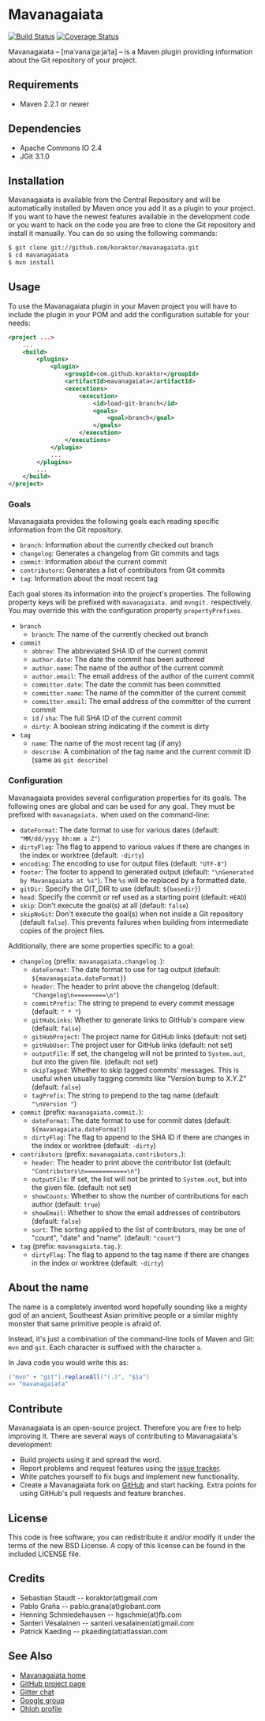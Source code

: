 Mavanagaiata
============

[![Build Status](https://secure.travis-ci.org/koraktor/mavanagaiata.png)](https://travis-ci.org/koraktor/mavanagaiata)
[![Coverage Status](https://coveralls.io/repos/koraktor/mavanagaiata/badge.png?branch=master)](https://coveralls.io/r/koraktor/mavanagaiata?branch=master)

Mavanagaiata – \[maˈvanaˈɡaːjaˈta\] – is a Maven plugin providing information
about the Git repository of your project.

## Requirements

 * Maven 2.2.1 or newer

## Dependencies

 * Apache Commons IO 2.4
 * JGit 3.1.0

## Installation

Mavanagaiata is available from the Central Repository and will be automatically
installed by Maven once you add it as a plugin to your project. If you want to
have the newest features available in the development code or you want to hack
on the code you are free to clone the Git repository and install it manually.
You can do so using the following commands:

```bash
$ git clone git://github.com/koraktor/mavanagaiata.git
$ cd mavanagaiata
$ mvn install
```

## Usage

To use the Mavanagaiata plugin in your Maven project you will have to include
the plugin in your POM and add the configuration suitable for your needs:

```xml
<project ...>
    ...
    <build>
        <plugins>
            <plugin>
                <groupId>com.github.koraktor</groupId>
                <artifactId>mavanagaiata</artifactId>
                <executions>
                    <execution>
                        <id>load-git-branch</id>
                        <goals>
                            <goal>branch</goal>
                        </goals>
                    </execution>
                </executions>
            </plugin>
            ...
        </plugins>
        ...
    </build>
</project>
```

### Goals

Mavanagaiata provides the following goals each reading specific information from
the Git repository.

 * `branch`:       Information about the currently checked out branch
 * `changelog`:    Generates a changelog from Git commits and tags
 * `commit`:       Information about the current commit
 * `contributors`: Generates a list of contributors from Git commits
 * `tag`:          Information about the most recent tag

Each goal stores its information into the project's properties. The following
property keys will be prefixed with `mavanagaiata.` and `mvngit.` respectively.
You may override this with the configuration property `propertyPrefixes`.

 * `branch`
   * `branch`: The name of the currently checked out branch
 * `commit`
   * `abbrev`:          The abbreviated SHA ID of the current commit
   * `author.date`:     The date the commit has been authored
   * `author.name`:     The name of the author of the current commit
   * `author.email`:    The email address of the author of the current commit
   * `committer.date`:  The date the commit has been committed
   * `committer.name`:  The name of the committer of the current commit
   * `committer.email`: The email address of the committer of the current
                        commit
   * `id` / `sha`:      The full SHA ID of the current commit
   * `dirty`:           A boolean string indicating if the commit is dirty
 * `tag`
   * `name`:     The name of the most recent tag (if any)
   * `describe`: A combination of the tag name and the current commit ID
     (same as `git describe`)

### Configuration

Mavanagaiata provides several configuration properties for its goals. The
following ones are global and can be used for any goal. They must be prefixed
with `mavanagaiata.` when used on the command-line:

 * `dateFormat`: The date format to use for various dates (default:
                 `"MM/dd/yyyy hh:mm a Z"`)
 * `dirtyFlag`:  The flag to append to various values if there are changes in
                 the index or worktree (default: `-dirty`)
 * `encoding`:   The encoding to use for output files (default: `"UTF-8"`)
 * `footer`:     The footer to append to generated output (default:
                 `"\nGenerated by Mavanagaiata at %s"`). The `%s` will be
                 replaced by a formatted date.
 * `gitDir`:     Specify the GIT_DIR to use (default: `${basedir}`)
 * `head`:       Specify the commit or ref used as a starting point (default:
                 `HEAD`)
 * `skip`:       Don't execute the goal(s) at all (default: `false`)
 * `skipNoGit`:  Don't execute the goal(s) when not inside a Git repository
                 (default `false`). This prevents failures when building from
                 intermediate copies of the project files.

Additionally, there are some properties specific to a goal:

 * `changelog` (prefix: `mavanagaiata.changelog.`):
   * `dateFormat`:    The date format to use for tag output (default:
                      `${mavanagaiata.dateFormat}`)
   * `header`:        The header to print above the changelog (default:
                      `"Changelog\n=========\n"`)
   * `commitPrefix`:  The string to prepend to every commit message (default:
                      `" * "`)
   * `gitHubLinks`:   Whether to generate links to GitHub's compare view
                      (default: `false`)
   * `gitHubProject`: The project name for GitHub links (default: not set)
   * `gitHubUser`:    The project user for GitHub links (default: not set)
   * `outputFile`:    If set, the changelog will not be printed to
                      `System.out`, but into the given file. (default: not set)
   * `skipTagged`:    Whether to skip tagged commits' messages. This is useful
                      when usually tagging commits like "Version bump to X.Y.Z"
                      (default: `false`)
   * `tagPrefix`:     The string to prepend to the tag name (default:
                      `"\nVersion "`)
 * `commit` (prefix: `mavanagaiata.commit.`):
   * `dateFormat`: The date format to use for commit dates (default:
                   `${mavanagaiata.dateFormat}`)
   * `dirtyFlag`:  The flag to append to the SHA ID if there are changes in the
                   index or worktree (default: `-dirty`)
 * `contributors` (prefix: `mavanagaiata.contributors.`):
   * `header`:     The header to print above the contributor list (default:
                   `"Contributors\n============\n"`)
   * `outputFile`: If set, the list will not be printed to `System.out`, but
                   into the given file. (default: not set)
   * `showCounts`: Whether to show the number of contributions for each author
                   (default: `true`)
   * `showEmail`:  Whether to show the email addresses of contributors
                   (default: `false`)
   * `sort`:       The sorting applied to the list of contributors, may be one
                   of "count", "date" and "name". (default: `"count"`)
 * `tag` (prefix: `mavanagaiata.tag.`):
   * `dirtyFlag`: The flag to append to the tag name if there are changes in
                  the index or worktree (default: `-dirty`)

## About the name

The name is a completely invented word hopefully sounding like a mighty god of
an ancient, Southeast Asian primitive people or a similar mighty monster that
same primitive people is afraid of.

Instead, it's just a combination of the command-line tools of Maven and Git:
`mvn` and `git`. Each character is suffixed with the character `a`.

In Java code you would write this as:

```java
("mvn" + "git").replaceAll("(.)", "$1a")
=> "mavanagaiata"
```

## Contribute

Mavanagaiata is an open-source project. Therefore you are free to help
improving it. There are several ways of contributing to Mavanagaiata's
development:

* Build projects using it and spread the word.
* Report problems and request features using the [issue tracker][2].
* Write patches yourself to fix bugs and implement new functionality.
* Create a Mavanagaiata fork on [GitHub][1] and start hacking. Extra points for
  using GitHub's pull requests and feature branches.

## License

This code is free software; you can redistribute it and/or modify it under the
terms of the new BSD License. A copy of this license can be found in the
included LICENSE file.

## Credits

* Sebastian Staudt -- koraktor(at)gmail.com
* Pablo Graña -- pablo.grana(at)globant.com
* Henning Schmiedehausen -- hgschmie(at)fb.com
* Santeri Vesalainen -- santeri.vesalainen(at)gmail.com
* Patrick Kaeding -- pkaeding(at)atlassian.com

## See Also

* [Mavanagaiata home](https://koraktor.de/mavanagaiata)
* [GitHub project page](https://github.com/koraktor/mavanagaiata)
* [Gitter chat](https://gitter.im/koraktor/mavanagaiata)
* [Google group](http://groups.google.com/group/mavanagaiata)
* [Ohloh profile](http://www.ohloh.net/projects/mavanagaiata)

 [1]: https://github.com/koraktor/mavanagaiata
 [2]: https://github.com/koraktor/mavanagaiata/issues
